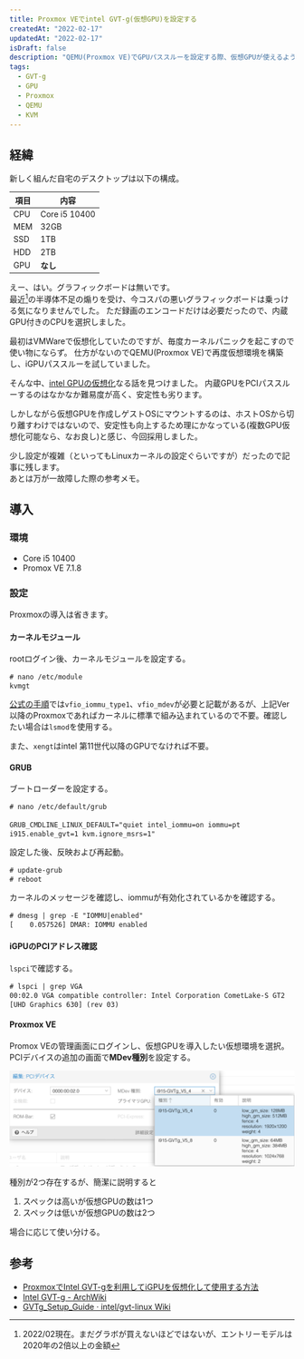```yaml
---
title: Proxmox VEでintel GVT-g(仮想GPU)を設定する
createdAt: "2022-02-17"
updatedAt: "2022-02-17"
isDraft: false
description: "QEMU(Proxmox VE)でGPUパススルーを設定する際、仮想GPUが使えるようだったので試してみた。"
tags:
  - GVT-g
  - GPU
  - Proxmox
  - QEMU
  - KVM
---
```


## 経緯

新しく組んだ自宅のデスクトップは以下の構成。

| 項目 | 内容          |
| ---- | ------------- |
| CPU  | Core i5 10400 |
| MEM  | 32GB          |
| SSD  | 1TB           |
| HDD  | 2TB           |
| GPU  | **なし**      |

えー、はい。グラフィックボードは無いです。  
最近[^first]の半導体不足の煽りを受け、今コスパの悪いグラフィックボードは乗っける気になりませんでした。
ただ録画のエンコードだけは必要だったので、内蔵GPU付きのCPUを選択しました。

[^first]: 2022/02現在。まだグラボが買えないほどではないが、エントリーモデルは2020年の2倍以上の金額

最初はVMWareで仮想化していたのですが、毎度カーネルパニックを起こすので使い物にならず。
仕方がないのでQEMU(Proxmox VE)で再度仮想環境を構築し、iGPUパススルーを試していました。

そんな中、[intel GPUの仮想化](https://kagasu.hatenablog.com/entry/2021/01/29/111659)なる話を見つけました。
内蔵GPUをPCIパススルーするのはなかなか難易度が高く、安定性も劣ります。

しかしながら仮想GPUを作成しゲストOSにマウントするのは、ホストOSから切り離すわけではないので、安定性も向上するため理にかなっている(複数GPU仮想化可能なら、なお良し)と感じ、今回採用しました。

少し設定が複雑（といってもLinuxカーネルの設定ぐらいですが）だったので記事に残します。  
あとは万が一故障した際の参考メモ。

## 導入

### 環境

- Core i5 10400
- Promox VE 7.1.8

### 設定

Proxmoxの導入は省きます。

#### カーネルモジュール

rootログイン後、カーネルモジュールを設定する。

```
# nano /etc/module
kvmgt
```

[公式の手順](https://github.com/intel/gvt-linux/wiki/GVTg_Setup_Guide#321-build-the-initrd-initial-ramdisk)では`vfio_iommu_type1`、`vfio_mdev`が必要と記載があるが、上記Ver以降のProxmoxであればカーネルに標準で組み込まれているので不要。確認したい場合は`lsmod`を使用する。

また、`xengt`はintel 第11世代以降のGPUでなければ不要。

#### GRUB

ブートローダーを設定する。

```
# nano /etc/default/grub

GRUB_CMDLINE_LINUX_DEFAULT="quiet intel_iommu=on iommu=pt i915.enable_gvt=1 kvm.ignore_msrs=1"
```

設定した後、反映および再起動。

```
# update-grub
# reboot
```

カーネルのメッセージを確認し、iommuが有効化されているかを確認する。

```
# dmesg | grep -E "IOMMU|enabled"
[    0.057526] DMAR: IOMMU enabled
```

#### iGPUのPCIアドレス確認

`lspci`で確認する。

```
# lspci | grep VGA
00:02.0 VGA compatible controller: Intel Corporation CometLake-S GT2 [UHD Graphics 630] (rev 03)
```

#### Proxmox VE

Promox VEの管理画面にログインし、仮想GPUを導入したい仮想環境を選択。  
PCIデバイスの追加の画面で**MDev種別**を設定する。

![仮想GPU設定画面](2022-02-17-15.03.02.png)

種別が2つ存在するが、簡潔に説明すると

1. スペックは高いが仮想GPUの数は1つ
2. スペックは低いが仮想GPUの数は2つ

場合に応じて使い分ける。

## 参考

- [ProxmoxでIntel GVT-gを利用してiGPUを仮想化して使用する方法](https://kagasu.hatenablog.com/entry/2021/01/29/111659)
- [Intel GVT-g - ArchWiki](https://wiki.archlinux.jp/index.php/Intel_GVT-g)
- [GVTg_Setup_Guide · intel/gvt-linux Wiki](https://github.com/intel/gvt-linux/wiki/GVTg_Setup_Guide)
